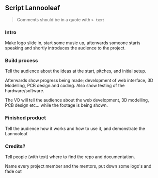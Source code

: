 ## Script Lannooleaf

> Comments should be in a quote with `> text`

### Intro

Make logo slide in, start some music up, afterwards someone starts speaking and shortly introduces the audience to the project.

### Build process

Tell the audience about the ideas at the start, pitches, and initial setup.

Afterwards show progress being made; development of web interface, 3D Modelling, PCB design and coding.
Also show testing of the hardware/software.

The VO will tell the audience about the web development, 3D modelling, PCB design etc... while the footage is being shown. 

### Finished product

Tell the audience how it works and how to use it, and demonstrate the Lannooleaf.

### Credits?

Tell people (with text) where to find the repo and documentation.

Name every project member and the mentors, put down some logo's and fade out